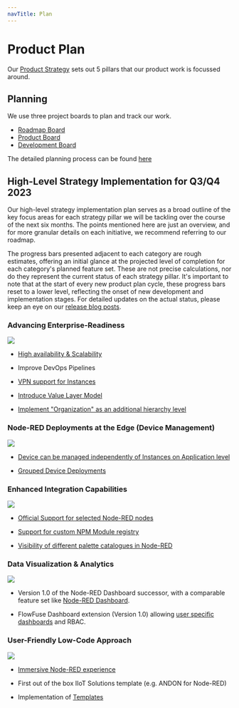 ```yaml
---
navTitle: Plan
---
```

# Product Plan

Our [Product Strategy](/handbook/product/strategy.md) sets out 5 pillars that our product work is focussed around.

## Planning

We use three project boards to plan and track our work.

 - [Roadmap Board](https://github.com/orgs/FlowFuse/projects/5)
 - [Product Board](https://github.com/orgs/FlowFuse/projects/3/views/1)
 - [Development Board](https://github.com/orgs/FlowFuse/projects/1/views/1)

The detailed planning process can be found [here](../development/releases/planning.md)

## High-Level Strategy Implementation for Q3/Q4 2023

Our high-level strategy implementation plan serves as a broad outline of the key focus areas for each strategy pillar we will be tackling over the course of the next six months. The points mentioned here are just an overview, and for more granular details on each initiative, we recommend referring to our roadmap.

The progress bars presented adjacent to each category are rough estimates, offering an initial glance at the projected level of completion for each category's planned feature set. These are not precise calculations, nor do they represent the current status of each strategy pillar. It's important to note that at the start of every new product plan cycle, these progress bars reset to a lower level, reflecting the onset of new development and implementation stages. For detailed updates on the actual status, please keep an eye on our [release blog posts](/blog/releases/).

### Advancing Enterprise-Readiness 
![](https://geps.dev/progress/60)

- [High availability & Scalability](https://github.com/FlowFuse/flowfuse/issues/1678)

- Improve DevOps Pipelines

- [VPN support for Instances](https://github.com/FlowFuse/flowfuse/issues/1570)

- [Introduce Value Layer Model](https://github.com/FlowFuse/flowfuse/issues/2167)

- [Implement "Organization" as an additional hierarchy level](https://github.com/FlowFuse/flowfuse/issues/2338)


### Node-RED Deployments at the Edge (Device Management)
![](https://geps.dev/progress/40)

- [Device can be managed independently of Instances on Application level](https://github.com/FlowFuse/flowfuse/issues/2334)

- [Grouped Device Deployments](https://github.com/FlowFuse/flowfuse/issues/1509)

### Enhanced Integration Capabilities
![](https://geps.dev/progress/60)

- [Official Support for selected Node-RED nodes](https://github.com/FlowFuse/flowfuse/issues/1901)

- [Support for custom NPM Module registry](https://github.com/FlowFuse/flowfuse/issues/217)

- [Visibility of different palette catalogues in Node-RED](https://github.com/node-red/node-red/issues/4057)


### Data Visualization & Analytics
![](https://geps.dev/progress/30)

- Version 1.0 of the Node-RED Dashboard successor, with a comparable feature set like [Node-RED Dashboard](https://github.com/node-red/node-red-dashboard).

- FlowFuse Dashboard extension (Version 1.0) allowing [user specific dashboards](https://github.com/FlowFuse/node-red-dashboard/issues/1) and RBAC.

### User-Friendly Low-Code Approach 
![](https://geps.dev/progress/5)

- [Immersive Node-RED experience](https://github.com/FlowFuse/flowfuse/issues/2246)

- First out of the box IIoT Solutions template (e.g. ANDON for Node-RED)

- Implementation of [Templates](https://github.com/FlowFuse/flowfuse/issues/2814)